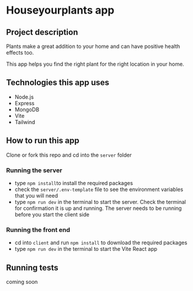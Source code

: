 # Houseyourplants app

## Project description

Plants make a great addition to your home and can have positive health effects too.

This app helps you find the right plant for the right location in your home.

## Technologies this app uses

- Node.js
- Express
- MongoDB
- Vite
- Tailwind

## How to run this app

Clone or fork this repo and cd into the `server` folder

### Running the server

- type `npm install`to install the required packages
- check the `server/.env-template` file to see the environment variables that you will need
- type `npm run dev` in the terminal to start the server. Check the terminal for confirmation it is up and running. The server needs to be running before you start the client side

### Running the front end

- cd into `client` and run `npm install` to download the required packages
- type `npm run dev` in the terminal to start the Vite React app

## Running tests

coming soon
